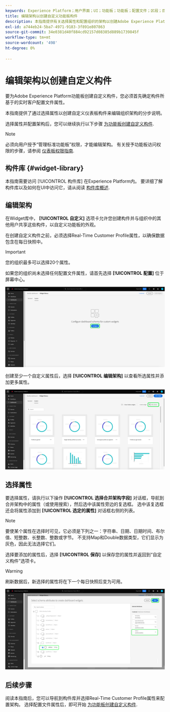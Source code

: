 ```yaml
---
keywords: Experience Platform；用户界面；UI；功能板；功能板；配置文件；区段；目标；许可证使用情况
title: 编辑架构以创建自定义功能板构件
description: 本指南提供有关选择属性和配置组织的架构以创建Adobe Experience Platform功能板的自定义小部件的分步说明。
exl-id: a744eb24-5ba7-4971-9183-3f891e807863
source-git-commit: 34e0381d40f884cd92157d08385d889b1739845f
workflow-type: tm+mt
source-wordcount: '498'
ht-degree: 0%

---
```


# 编辑架构以创建自定义构件

要为Adobe Experience Platform功能板创建自定义构件，您必须首先确定构件所基于的实时客户配置文件属性。

本指南提供了通过选择属性以创建自定义仪表板构件来编辑组织架构的分步说明。

选择属性并配置架构后，您可以继续执行以下步骤 [为功能板创建自定义构件](custom-widgets.md).

>[!NOTE]
>
>必须向用户授予“管理标准功能板”权限，才能编辑架构。 有关授予功能板访问权限的步骤，请参阅 [仪表板权限指南](../permissions.md).

## 构件库 {#widget-library}

本指南需要访问 [!UICONTROL 构件库] 在Experience Platform内。 要详细了解构件库以及如何在UI中访问它，请从阅读 [构件库概述](widget-library.md).

## 编辑架构

在Widget库中， **[!UICONTROL 自定义]** 选项卡允许您创建构件并与组织中的其他用户共享这些构件，以自定义功能板的外观。

在创建自定义构件之前，必须选择Real-Time Customer Profile属性，以确保数据包含在每日快照中。

>[!IMPORTANT]
>
>您的组织最多可以选择20个属性。

如果您的组织尚未选择任何配置文件属性，请首先选择 **[!UICONTROL 配置]** 位于屏幕中心。

![突出显示了配置下构件库工作区的“自定义”选项卡。](../images/customization/configure-schema.png)

创建至少一个自定义属性后，选择 **[!UICONTROL 编辑架构]** 以查看所选属性并添加更多属性。

![突出显示了Edit架构的Widget库工作区的“自定义”选项卡。](../images/customization/edit-schema.png)

## 选择属性

要选择属性，请执行以下操作 **[!UICONTROL 选择合并架构字段]** 对话框，导航到合并架构中的属性（或使用搜索），然后选中该属性旁边的复选框。 选中该复选框还会将属性添加到 **[!UICONTROL 选定的属性]** 对话框右侧的列表。

>[!NOTE]
>
>要使某个属性在选择时可见，它必须是下列之一：字符串、日期、日期时间、布尔值、短整数、长整数、整数或字节。 不支持Map和Double数据类型，它们显示为灰色，因此无法选择它们。

选择要添加的属性后，选择 **[!UICONTROL 保存]** 以保存您的属性并返回到“自定义构件”选项卡。

>[!WARNING]
>刷新数据后，新选择的属性将在下一个每日快照后变为可用。

![用于选择具有属性的架构属性和保存突出显示的对话框。](../images/customization/select-attribute.png)

## 后续步骤

阅读本指南后，您可以导航到构件库并选择Real-Time Customer Profile属性来配置架构。 选择配置文件属性后，即可开始 [为功能板创建自定义构件](custom-widgets.md).
